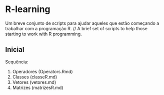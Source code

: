 # R-learning
Um breve conjunto de scripts para ajudar aqueles que estão começando a trabalhar com a programação R. // A brief set of scripts to help those starting to work with R programming.

## Inicial
Sequência:
1) Operadores (Operators.Rmd)
2) Classes (classeR.md)
3) Vetores (vetores.md)
4) Matrizes (matrizesR.md)
